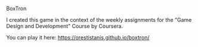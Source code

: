 
BoxTron

I created this game in the context of the weekly assignments for the "Game Design and Development" Course by Coursera.

You can play it here: https://orestistanis.github.io/boxtron/
